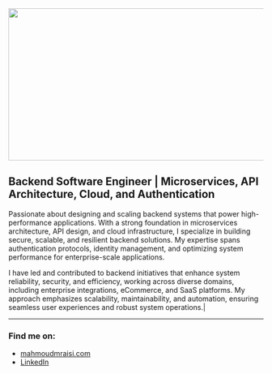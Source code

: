 </div>

<div align="center">
  <img src="https://media.giphy.com/media/dWesBcTLavkZuG35MI/giphy.gif" width="600" height="300"/>
</div>


## Backend Software Engineer | Microservices, API Architecture, Cloud, and Authentication

Passionate about designing and scaling backend systems that power high-performance applications. With a strong foundation in microservices architecture, API design, and cloud infrastructure, I specialize in building secure, scalable, and resilient backend solutions. My expertise spans authentication protocols, identity management, and optimizing system performance for enterprise-scale applications.

I have led and contributed to backend initiatives that enhance system reliability, security, and efficiency, working across diverse domains, including enterprise integrations, eCommerce, and SaaS platforms. My approach emphasizes scalability, maintainability, and automation, ensuring seamless user experiences and robust system operations.|

---
### Find me on:
- [mahmoudmraisi.com](https://mahmoudmraisi.com)
- [LinkedIn](https://www.linkedin.com/in/mahmoudmraisi)
